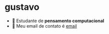 # gustavo
- 🧿 Estudante de **pensamento computacional**
- 💎 Meu email de contato é [email](gustavo.florencio.jesus@escola.pr.gov.br)
